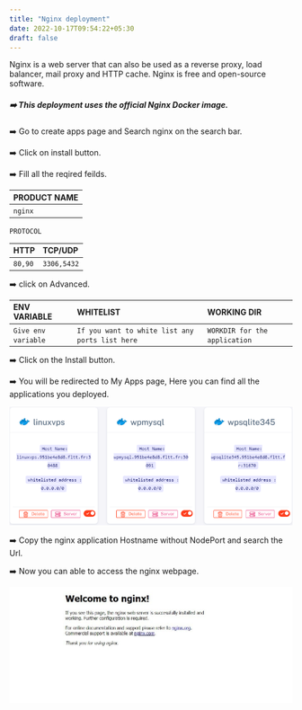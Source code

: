 ```yaml
---
title: "Nginx deployment"
date: 2022-10-17T09:54:22+05:30
draft: false
---
```


Nginx is a web server that can also be used as a reverse proxy, load balancer, mail proxy and HTTP cache.  Nginx is free and open-source software.

##### ➡️ This deployment uses the official Nginx Docker image.

➡️ Go to create apps page and Search nginx on the search bar.

➡️ Click on install button. 

➡️ Fill all the reqired feilds.

| PRODUCT NAME  |
| :--------     | 
| `nginx`       |

`PROTOCOL`

| HTTP          | TCP/UDP       |
| :--------     | :--------     |
| `80,90`       | `3306,5432`   |

➡️ click on Advanced.

| ENV VARIABLE         |  WHITELIST                                                       |        WORKING DIR          |
| :---------           | :--------                                                        |:----------------------------| 
| `Give env variable`  | `If you want to white list any ports list here`                  |`WORKDIR for the application`|

➡️ Click on the Install button.

➡️ You will be redirected to My Apps page, Here you can find all the applications you deployed.

![App Screenshot](images/myapps.png)

➡️ Copy the nginx application Hostname without NodePort and search the Url. 

➡️ Now you can able to access the nginx webpage. 

![App Screenshot](images/nginx-page.jpg)

